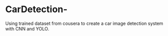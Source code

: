 # CarDetection-
Using trained dataset from cousera to create a car image detection system with CNN and YOLO. 
